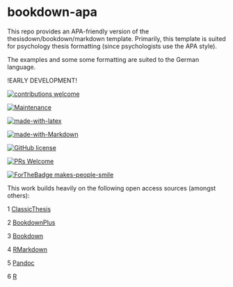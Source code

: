 # bookdown-apa
This repo provides an APA-friendly version of the thesisdown/bookdown/markdown template. Primarily, this template is suited for psychology thesis formatting (since psychologists use the APA style).

The examples and some some formatting are suited to the German language.

!EARLY DEVELOPMENT!

[![contributions welcome](https://img.shields.io/badge/contributions-welcome-brightgreen.svg?style=flat)](https://github.com/dwyl/esta/issues)

[![Maintenance](https://img.shields.io/badge/Maintained%3F-yes-green.svg)](https://GitHub.com/Naereen/StrapDown.js/graphs/commit-activity)

[![made-with-latex](https://img.shields.io/badge/Made%20with-LaTeX-1f425f.svg)](https://www.latex-project.org/)

[![made-with-Markdown](https://img.shields.io/badge/Made%20with-Markdown-1f425f.svg)](http://commonmark.org)

[![GitHub license](https://img.shields.io/github/license/Naereen/StrapDown.js.svg)](https://github.com/Naereen/StrapDown.js/blob/master/LICENSE)

[![PRs Welcome](https://img.shields.io/badge/PRs-welcome-brightgreen.svg?style=flat-square)](http://makeapullrequest.com)

[![ForTheBadge makes-people-smile](http://ForTheBadge.com/images/badges/makes-people-smile.svg)](http://ForTheBadge.com)



This work builds heavily on the following open access sources (amongst others):


1 [ClassicThesis](https://ctan.org/pkg/classicthesis?lang=en)

2 [BookdownPlus](https://bookdown.org/baydap/bookdownplus/)

3 [Bookdown](https://bookdown.org/yihui/bookdown/)

4 [RMarkdown](https://rmarkdown.rstudio.com/)

5 [Pandoc](https://pandoc.org/)

6 [R](https://cran.r-project.org/)
